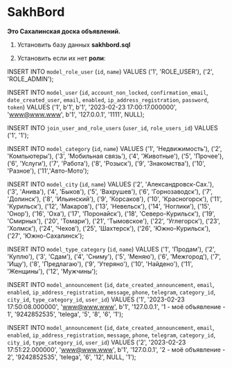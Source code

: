 # SakhBord

**Это Сахалинская доска объявлений.**

1. Установить базу данных **sakhbord.sql**


2. Установить если их нет **роли**:


INSERT INTO `model_role_user` (`id`, `name`) VALUES ('1', 'ROLE_USER'), ('2', 'ROLE_ADMIN');


INSERT INTO `model_user` (`id`, `account_non_locked`, `confirmation_email`, `date_created_user`, `email`, `enabled`, `ip_address_registration`, `password`, `token`) VALUES ('1', b'1', b'1', '2023-02-23 17:00:17.000000', 'www@www.www', b'1', '127.0.0.1', '1111', NULL);


INSERT INTO `join_user_and_role_users` (`user_id`, `role_users_id`) VALUES ('1', '1');


INSERT INTO `model_category` (`id`, `name`) VALUES ('1', 'Недвижимость'), ('2', 'Компьютеры'), ('3', 'Мобильная связь'), ('4', 'Животные'), ('5', 'Прочее'), ('6', 'Услуги'), ('7', 'Работа'), ('8', 'Розыск'), ('9', 'Знакомства'), ('10', 'Разное'), ('11','Авто-Мото');


INSERT INTO `model_city` (`id`, `name`) VALUES ('2', 'Александровск-Сах.'), ('3', 'Анива'), ('4', 'Быков'), ('5', 'Вахрушев'), ('6', 'Горнозаводск'), ('7', 'Долинск'), ('8', 'Ильинский'), ('9', 'Корсаков'), ('10', 'Красногорск'), ('11', 'Курильск'), ('12', 'Макаров'), ('13', 'Невельск'), ('14', 'Ноглики'), ('15', 'Онор'), ('16', 'Оха'), ('17', 'Поронайск'), ('18', 'Северо-Курильск'), ('19', 'Смирных'), ('20', 'Томари'), ('21', 'Тымовское'), ('22', 'Углегорск'), ('23', 'Холмск'), ('24', 'Чехов'), ('25', 'Шахтерск'), ('26', 'Южно-Курильск'), ('27', 'Южно-Сахалинск');


INSERT INTO `model_type_category` (`id`, `name`) VALUES ('1', 'Продам'), ('2', 'Куплю'), ('3', 'Сдам'), ('4', 'Сниму'), ('5', 'Меняю'), ('6', 'Межгород'), ('7', 'Ищу'), ('8', 'Предлагаю'), ('9', 'Утеряно'), ('10', 'Найдено'), ('11', 'Женщины'), ('12', 'Мужчины');


INSERT INTO `model_announcement` (`id`, `date_created_announcement`, `email`, `enabled`, `ip_address_registration`, `message`, `phone`, `telegram`, `category_id`, `city_id`, `type_category_id`, `user_id`) VALUES ('1', '2023-02-23 17:50:08.000000', 'www@www.www', b'1', '127.0.0.1', '1 - моё объявление - 1', '9242852535', 'telega', '5', '8', '6', '1');


INSERT INTO `model_announcement` (`id`, `date_created_announcement`, `email`, `enabled`, `ip_address_registration`, `message`, `phone`, `telegram`, `category_id`, `city_id`, `type_category_id`, `user_id`) VALUES ('2', '2023-02-23 17:51:22.000000', 'www@www.www', b'1', '127.0.0.1', '2 - моё объявление - 2', '9242852535', 'telega', '6', '12', NULL, '1');

